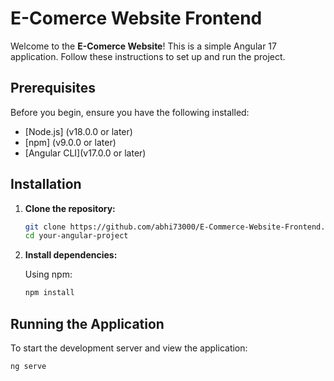 # E-Comerce Website Frontend

Welcome to the **E-Comerce Website**! This is a simple Angular 17 application. Follow these instructions to set up and run the project.

## Prerequisites

Before you begin, ensure you have the following installed:

- [Node.js] (v18.0.0 or later)
- [npm] (v9.0.0 or later) 
- [Angular CLI](v17.0.0 or later)

## Installation

1. **Clone the repository:**

    ```bash
    git clone https://github.com/abhi73000/E-Commerce-Website-Frontend.git
    cd your-angular-project
    ```

2. **Install dependencies:**

    Using npm:

    ```bash
    npm install
    ```


## Running the Application

To start the development server and view the application:

```bash
ng serve
